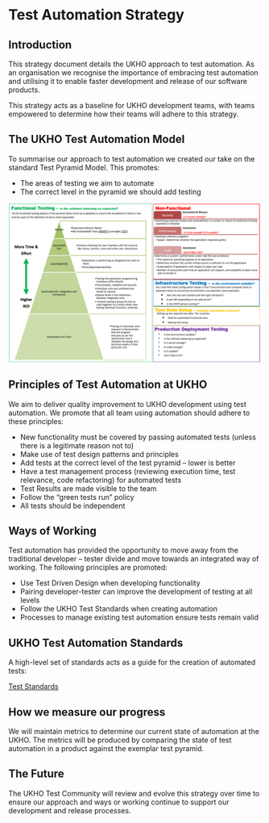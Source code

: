 # Test Automation Strategy

## Introduction

This strategy document details the UKHO approach to test automation. As an organisation we recognise the importance of embracing test automation and utilising it to enable faster development and release of our software products.

This strategy acts as a baseline for UKHO development teams, with teams empowered to determine how their teams will adhere to this strategy.

## The UKHO Test Automation Model

To summarise our approach to test automation we created our take on the standard Test Pyramid Model. This promotes:

* The areas of testing we aim to automate
* The correct level in the pyramid we should add testing

![Test Automation Vision Diagram](test-automation-vision.png)

## Principles of Test Automation at UKHO

We aim to deliver quality improvement to UKHO development using test automation. We promote that all team using automation should adhere to these principles:

* New functionality must be covered by passing automated tests (unless there is a legitimate reason not to)
* Make use of test design patterns and principles
* Add tests at the correct level of the test pyramid – lower is better
* Have a test management process (reviewing execution time, test relevance, code refactoring) for automated tests
* Test Results are made visible to the team
* Follow the “green tests run” policy
* All tests should be independent

## Ways of Working

Test automation has provided the opportunity to move away from the traditional developer – tester divide and move towards an integrated way of working. The following principles are promoted:

* Use Test Driven Design when developing functionality
* Pairing developer-tester can improve the development of testing at all levels
* Follow the UKHO Test Standards when creating automation
* Processes to manage existing test automation ensure tests remain valid

## UKHO Test Automation Standards

A high-level set of standards acts as a guide for the creation of automated tests:

[Test Standards](test-code-standards.md)

## How we measure our progress

We will maintain metrics to determine our current state of automation at the UKHO. The metrics will be produced by comparing the state of test automation in a product against the exemplar test pyramid.

## The Future

The UKHO Test Community will review and evolve this strategy over time to ensure our approach and ways or working continue to support our development and release processes.
